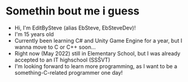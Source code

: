 # Somethin bout me i guess
- Hi, I'm EditBySteve (alias EbSteve, EbSteveDev)!
- I'm 15 years old
- Currently been learning C# and Unity Game Engine for a year, but I wanna move to C or C++ soon...
- Right now (May 2022) still in Elementary School, but I was already accepted to an IT highschool (SSŠVT)
- I'm looking forward to learn more programming, as I want to be a something-C-related programmer one day!
